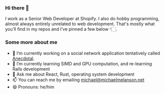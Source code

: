 ### Hi there 👋

I work as a Senior Web Developer at Shopify. I also do hobby programming, almost always entirely unrelated to web development. That's mostly what you'll find in my repos and I've pinned a few below 👇🏻.

### Some more about me

- 🔭 I’m currently working on a social network application tentatively called [Anecdotal](https://www.anecdotal.app/).
- 🌱 I’m currently learning SIMD and GPU computation, and re-learning Rails development
- 💬 Ask me about React, Rust, operating system development
- 📫 You can reach me by emailing michael@michaelmelanson.net
- 😄 Pronouns: he/him
<!--
- 👯 I’m looking to collaborate on ...
- 🤔 I’m looking for help with ...
- ⚡ Fun fact: ...
-->
